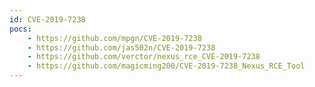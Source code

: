 ```yaml
---
id: CVE-2019-7238
pocs:
    - https://github.com/mpgn/CVE-2019-7238
    - https://github.com/jas502n/CVE-2019-7238
    - https://github.com/verctor/nexus_rce_CVE-2019-7238
    - https://github.com/magicming200/CVE-2019-7238_Nexus_RCE_Tool
---
```

